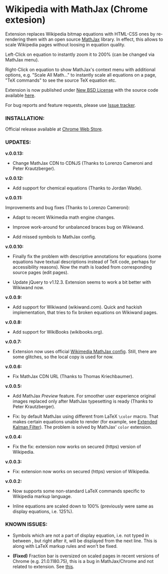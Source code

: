 Wikipedia with MathJax (Chrome extesion)
========================================

Extension replaces Wikipedia bitmap equations with HTML-CSS ones by re-rendering them with an open source [MathJax](http://mathjax.org/) library. In effect, this allows to scale Wikipedia pages without loosing in equation quality.

Left-Click on equation to instantly zoom it to 200% (can be changed via MathJax menu).

Right-Click on equation to show MathJax's context menu with additional options, e.g. "Scale All Math..." to instantly scale all equations on a page, "TeX commands" to see the source TeX equation etc.

Extension is now published under [New BSD License](https://github.com/bgromov/wiki-mathjax/blob/master/LICENSE.md) with the source code available [here](https://github.com/bgromov/wiki-mathjax).

For bug reports and feature requests, please use [Issue tracker](https://github.com/bgromov/wiki-mathjax/issues).

### INSTALLATION:

Official release available at [Chrome Web Store](https://chrome.google.com/webstore/detail/wikipedia-with-mathjax/fhomhkjcommffnlajeemenejemmegcmi).

### UPDATES:

**v.0.0.13:**

 - Change MathJax CDN to CDNJS (Thanks to Lorenzo Cameroni and Peter Krautzberger).

**v.0.0.12:**

 - Add support for chemical equations (Thanks to Jordan Wade).

**v.0.0.11:**

 Improvements and bug fixes (Thanks to Lorenzo Cameroni):

 - Adapt to recent Wikimedia math engine changes.

 - Improve work-around for unbalanced braces bug on Wikiwand.

 - Add missed symbols to MathJax config.

**v.0.0.10:**

 - Finally fix the problem with descriptive annotations for equations (some equations have textual descriptions instead of TeX code, perhaps for accessibility reasons). Now the math is loaded from corresponding source pages (edit pages).

 - Update jQuery to v1.12.3. Extension seems to work a bit better with Wikiwand now.

**v.0.0.9:**

 - Add support for Wikiwand (wikiwand.com). Quick and hackish implementation, that tries to fix broken equations on Wikiwand pages.

**v.0.0.8:**

 - Add support for WikiBooks (wikibooks.org).

**v.0.0.7:**

 - Extension now uses official [Wikimedia MathJax config](https://git.wikimedia.org/blob/mediawiki%2Fextensions%2FMath.git/09aafb299242293272fecc64aeeeed16a00c2a0b/modules%2Fmediawiki-extensions%2Ftexvc.js). Still, there are some glitches, so the local copy is used for now.

**v.0.0.6:**

 - Fix MathJax CDN URL (Thanks to Thomas Kriechbaumer).

**v.0.0.5:**

 - Add MathJax *Preview* feature. For smoother user experience original images replaced only after MathJax typesetting is ready (Thanks to Peter Krautzberger).

 - Fix: by default MathJax using different from LaTeX `\color` macro. That makes certain equations unable to render (for example, see [Extended Kalman Filter](http://en.wikipedia.org/wiki/Extended_Kalman_filter#Discrete-time_predict_and_update_equations)). The problem is solved by MathJax' `color` extension.

**v.0.0.4:**

 - Fix the fix: extension now works on secured (https) version of Wikipedia.

**v.0.0.3:**

 - Fix: extension now works on secured (https) version of Wikipedia.

**v.0.0.2:**

 - Now supports some non-standard LaTeX commands specific to Wikipedia markup language.
 
 - Inline equations are scaled down to 100% (previously were same as display equations, i.e. 125%).

### KNOWN ISSUES:

 - Symbols which are not a part of display equation, i.e. not typed in between <math>...</math>, but right after it, will be displayed from the next line. This is along with LaTeX markup rules and won't be fixed.
 
 - **(Fixed)** Fraction bar is oversized on scaled pages in recent versions of Chrome (e.g. 21.0.1180.75), this is a bug in MathJax/Chrome and not related to extension. See [this](https://groups.google.com/forum/?fromgroups#!topic/mathjax-users/TWNUoKIaF4I%5B1-25%5D).
